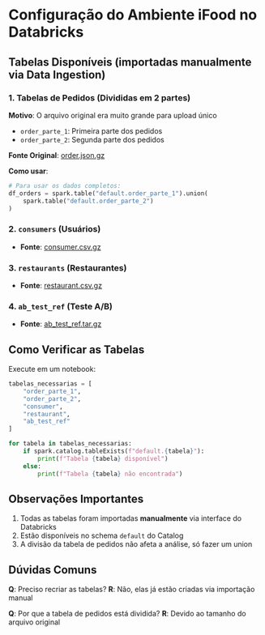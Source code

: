 # Configuração do Ambiente iFood no Databricks

## Tabelas Disponíveis (importadas manualmente via Data Ingestion)

### 1. Tabelas de Pedidos (Divididas em 2 partes)

**Motivo**: O arquivo original era muito grande para upload único

- `order_parte_1`: Primeira parte dos pedidos
- `order_parte_2`: Segunda parte dos pedidos

**Fonte Original**: [order.json.gz](https://data-architect-test-source.s3-sa-east-1.amazonaws.com/order.json.gz)

**Como usar**:
```python
# Para usar os dados completos:
df_orders = spark.table("default.order_parte_1").union(
    spark.table("default.order_parte_2")
)
```

### 2. `consumers` (Usuários)
- **Fonte**: [consumer.csv.gz](https://data-architect-test-source.s3-sa-east-1.amazonaws.com/consumer.csv.gz)

### 3. `restaurants` (Restaurantes)
- **Fonte**: [restaurant.csv.gz](https://data-architect-test-source.s3-sa-east-1.amazonaws.com/restaurant.csv.gz)

### 4. `ab_test_ref` (Teste A/B)
- **Fonte**: [ab_test_ref.tar.gz](https://data-architect-test-source.s3-sa-east-1.amazonaws.com/ab_test_ref.tar.gz)

## Como Verificar as Tabelas

Execute em um notebook:
```python
tabelas_necessarias = [
    "order_parte_1",
    "order_parte_2", 
    "consumer",
    "restaurant",
    "ab_test_ref"
]

for tabela in tabelas_necessarias:
    if spark.catalog.tableExists(f"default.{tabela}"):
        print(f"Tabela {tabela} disponível")
    else:
        print(f"Tabela {tabela} não encontrada")
```

## Observações Importantes

1. Todas as tabelas foram importadas **manualmente** via interface do Databricks
2. Estão disponíveis no schema `default` do Catalog
3. A divisão da tabela de pedidos não afeta a análise, só fazer um union

## Dúvidas Comuns

**Q**: Preciso recriar as tabelas?
**R**: Não, elas já estão criadas via importação manual

**Q**: Por que a tabela de pedidos está dividida?
**R**: Devido ao tamanho do arquivo original
